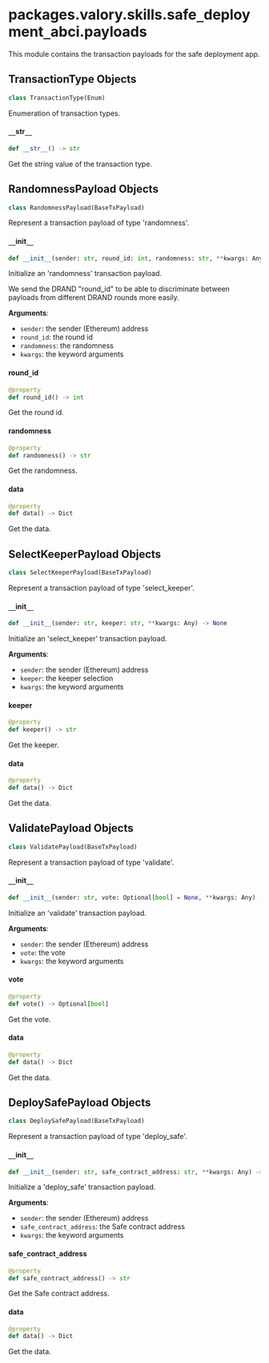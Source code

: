 <a id="packages.valory.skills.safe_deployment_abci.payloads"></a>

# packages.valory.skills.safe`_`deployment`_`abci.payloads

This module contains the transaction payloads for the safe deployment app.

<a id="packages.valory.skills.safe_deployment_abci.payloads.TransactionType"></a>

## TransactionType Objects

```python
class TransactionType(Enum)
```

Enumeration of transaction types.

<a id="packages.valory.skills.safe_deployment_abci.payloads.TransactionType.__str__"></a>

#### `__`str`__`

```python
def __str__() -> str
```

Get the string value of the transaction type.

<a id="packages.valory.skills.safe_deployment_abci.payloads.RandomnessPayload"></a>

## RandomnessPayload Objects

```python
class RandomnessPayload(BaseTxPayload)
```

Represent a transaction payload of type 'randomness'.

<a id="packages.valory.skills.safe_deployment_abci.payloads.RandomnessPayload.__init__"></a>

#### `__`init`__`

```python
def __init__(sender: str, round_id: int, randomness: str, **kwargs: Any) -> None
```

Initialize an 'randomness' transaction payload.

We send the DRAND "round_id" to be able to discriminate between payloads
from different DRAND rounds more easily.

**Arguments**:

- `sender`: the sender (Ethereum) address
- `round_id`: the round id
- `randomness`: the randomness
- `kwargs`: the keyword arguments

<a id="packages.valory.skills.safe_deployment_abci.payloads.RandomnessPayload.round_id"></a>

#### round`_`id

```python
@property
def round_id() -> int
```

Get the round id.

<a id="packages.valory.skills.safe_deployment_abci.payloads.RandomnessPayload.randomness"></a>

#### randomness

```python
@property
def randomness() -> str
```

Get the randomness.

<a id="packages.valory.skills.safe_deployment_abci.payloads.RandomnessPayload.data"></a>

#### data

```python
@property
def data() -> Dict
```

Get the data.

<a id="packages.valory.skills.safe_deployment_abci.payloads.SelectKeeperPayload"></a>

## SelectKeeperPayload Objects

```python
class SelectKeeperPayload(BaseTxPayload)
```

Represent a transaction payload of type 'select_keeper'.

<a id="packages.valory.skills.safe_deployment_abci.payloads.SelectKeeperPayload.__init__"></a>

#### `__`init`__`

```python
def __init__(sender: str, keeper: str, **kwargs: Any) -> None
```

Initialize an 'select_keeper' transaction payload.

**Arguments**:

- `sender`: the sender (Ethereum) address
- `keeper`: the keeper selection
- `kwargs`: the keyword arguments

<a id="packages.valory.skills.safe_deployment_abci.payloads.SelectKeeperPayload.keeper"></a>

#### keeper

```python
@property
def keeper() -> str
```

Get the keeper.

<a id="packages.valory.skills.safe_deployment_abci.payloads.SelectKeeperPayload.data"></a>

#### data

```python
@property
def data() -> Dict
```

Get the data.

<a id="packages.valory.skills.safe_deployment_abci.payloads.ValidatePayload"></a>

## ValidatePayload Objects

```python
class ValidatePayload(BaseTxPayload)
```

Represent a transaction payload of type 'validate'.

<a id="packages.valory.skills.safe_deployment_abci.payloads.ValidatePayload.__init__"></a>

#### `__`init`__`

```python
def __init__(sender: str, vote: Optional[bool] = None, **kwargs: Any) -> None
```

Initialize an 'validate' transaction payload.

**Arguments**:

- `sender`: the sender (Ethereum) address
- `vote`: the vote
- `kwargs`: the keyword arguments

<a id="packages.valory.skills.safe_deployment_abci.payloads.ValidatePayload.vote"></a>

#### vote

```python
@property
def vote() -> Optional[bool]
```

Get the vote.

<a id="packages.valory.skills.safe_deployment_abci.payloads.ValidatePayload.data"></a>

#### data

```python
@property
def data() -> Dict
```

Get the data.

<a id="packages.valory.skills.safe_deployment_abci.payloads.DeploySafePayload"></a>

## DeploySafePayload Objects

```python
class DeploySafePayload(BaseTxPayload)
```

Represent a transaction payload of type 'deploy_safe'.

<a id="packages.valory.skills.safe_deployment_abci.payloads.DeploySafePayload.__init__"></a>

#### `__`init`__`

```python
def __init__(sender: str, safe_contract_address: str, **kwargs: Any) -> None
```

Initialize a 'deploy_safe' transaction payload.

**Arguments**:

- `sender`: the sender (Ethereum) address
- `safe_contract_address`: the Safe contract address
- `kwargs`: the keyword arguments

<a id="packages.valory.skills.safe_deployment_abci.payloads.DeploySafePayload.safe_contract_address"></a>

#### safe`_`contract`_`address

```python
@property
def safe_contract_address() -> str
```

Get the Safe contract address.

<a id="packages.valory.skills.safe_deployment_abci.payloads.DeploySafePayload.data"></a>

#### data

```python
@property
def data() -> Dict
```

Get the data.

